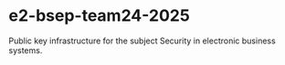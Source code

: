 # e2-bsep-team24-2025
Public key infrastructure for the subject Security in electronic business systems.
